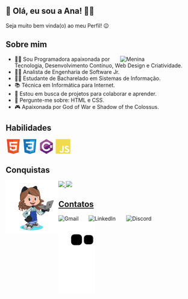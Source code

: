 ## 👋 Olá, eu sou a Ana! 👩‍💻
Seja muito bem vinda(o) ao meu Perfil! 😉

## Sobre mim

<div>
  <img align="right" alt="Menina" width="200px" src="https://media.giphy.com/media/eK1mmw4Etx28KZRq5h/giphy.gif"/>
</div>

- 👨‍💻 Sou Programadora apaixonada por Tecnologia, Desenvolvimento Contínuo, Web Design e Criatividade.
- 👩‍💼 Analista de Engenharia de Software Jr.
- 👩‍🎓 Estudante de Bacharelado em Sistemas de Informação.
- 📚 Técnica em Informática para Internet.
- 🤝 Estou em busca de projetos para colaborar e aprender.
- 💬 Pergunte-me sobre: HTML e CSS.
- 🎮 Apaixonada por God of War e Shadow of the Colossus.
  
## Habilidades
<div style="display: inline_block">
  <img align="center" alt="Ana-HTML" height="40px" src="https://raw.githubusercontent.com/devicons/devicon/master/icons/html5/html5-original.svg">
  <img align="center" alt="Ana-CSS" height="40px" src="https://raw.githubusercontent.com/devicons/devicon/master/icons/css3/css3-original.svg">
  <img align="center" alt="Ana-Csharp" height="40px" src="https://raw.githubusercontent.com/devicons/devicon/master/icons/csharp/csharp-original.svg">
  <img align="center" alt="Ana-Js" height="40px"src="https://raw.githubusercontent.com/devicons/devicon/master/icons/javascript/javascript-plain.svg">
</div>

## Conquistas

<div>
  <img height="140px" align="left" alt="GitHub" src="https://github.com/AnaProgramando/AnaProgramando/blob/e13be90106aaa1bc13f63331034a3a812a7bf72d/meu%20github.png"/>
  <a href="https://github.com/AnaProgramando">
  <img height="140em" src="https://github-readme-stats.vercel.app/api?username=AnaProgramando&show_icons=true&theme=dracula&include_all_commits=true&count_private=true"/>
  <img height="140em" src="https://github-readme-stats.vercel.app/api/top-langs/?username=AnaProgramando&layout=compact&langs_count=16&theme=dracula"/>
</div>

## Contatos
[<img align="left" alt="Gmail" width="80px" src="https://media.giphy.com/media/YmhqSIaLh82K5lTEW5/giphy.gif"/>](mailto:anabe.valentim@gmail.com)
[<img align="left" alt="LinkedIn" width="100px" src="https://media.giphy.com/media/sQB6lgeTlv5Krjq7YN/giphy.gif"/>](https://www.linkedin.com/in/ana-beatriz-valentim)
[<img align="left" alt="Discord" width="100px" src="https://media.giphy.com/media/h6ffRNJkGl3MPMunC2/giphy.gif"/>](LINK)
  
  ![Snake animation](https://github.com/rafaballerini/rafaballerini/blob/output/github-contribution-grid-snake.svg)
  
